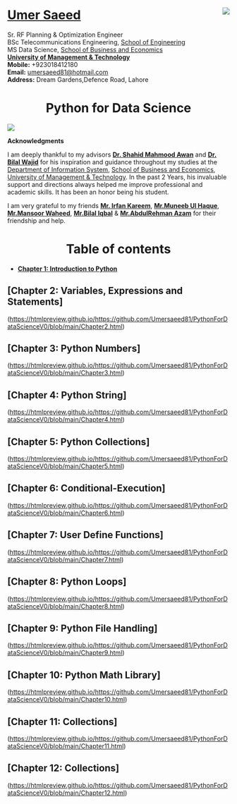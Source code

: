 #  [Umer Saeed](https://www.linkedin.com/in/engumersaeed/)            <img src="https://www.umt.edu.pk/style/images/umt-logo.jpg" align="right"/>
Sr. RF Planning & Optimization Engineer<br>
BSc Telecommunications Engineering, [School of Engineering](https://sen.umt.edu.pk/)<br>
MS Data Science, [School of Business and Economics](sbe.umt.edu.pk)<br>
**[University of Management & Technology](www.umt.edu.pk)**<br>
**Mobile:**     +923018412180<br>
**Email:**  umersaeed81@hotmail.com<br>
**Address:** Dream Gardens,Defence Road, Lahore<br>
<h1 align="center">Python for Data Science</h1>
 <img src="https://www.python.org/static/img/python-logo.png" align="center"/>
 
 **Acknowledgments**

I am deeply thankful to my advisors [**Dr. Shahid Mahmood Awan**](https://uk.linkedin.com/in/shahidmawan) and [**Dr. Bilal Wajid**](https://www.linkedin.com/in/dr-bilal-wajid-98949276/) for his inspiration and guidance throughout my studies at the [Department of Information System](https://sbe.umt.edu.pk/iss1/home.aspx), [School of Business and Economics](sbe.umt.edu.pk), [University of Management & Technology](www.umt.edu.pk). In the past 2 Years, his invaluable support and directions always helped me improve professional and academic skills. It has been an honor being his student.

I am very grateful to my friends [**Mr. Irfan Kareem**](https://www.linkedin.com/in/irfan-kareem-a89ba021/), [**Mr.Muneeb Ul Haque**](https://www.linkedin.com/in/muneeb-ul-haque-86551728/), [**Mr.Mansoor Waheed**](https://www.linkedin.com/in/mansoor-waheed-26925021/), [**Mr.Bilal Iqbal**](https://www.linkedin.com/in/bilal-iqbal-5354a324/) & [**Mr.AbdulRehman Azam**](https://www.linkedin.com/in/areh-azam/) for their friendship and help.

# <h1 align="center"> Table of contents

- [**Chapter 1: Introduction to Python**](https://htmlpreview.github.io/?https://github.com/Umersaeed81/PythonForDataScienceV0/blob/main/Chapter1.html)


## [Chapter 2: Variables, Expressions and Statements]
(https://htmlpreview.github.io/https://github.com/Umersaeed81/PythonForDataScienceV0/blob/main/Chapter2.html)
## [Chapter 3:  Python Numbers]
(https://htmlpreview.github.io/https://github.com/Umersaeed81/PythonForDataScienceV0/blob/main/Chapter3.html)
## [Chapter 4:  Python String]
(https://htmlpreview.github.io/https://github.com/Umersaeed81/PythonForDataScienceV0/blob/main/Chapter4.html)
## [Chapter 5:  Python Collections]
(https://htmlpreview.github.io/https://github.com/Umersaeed81/PythonForDataScienceV0/blob/main/Chapter5.html)
## [Chapter 6:  Conditional-Execution]
(https://htmlpreview.github.io/https://github.com/Umersaeed81/PythonForDataScienceV0/blob/main/Chapter6.html)
## [Chapter 7:  User Define Functions]
(https://htmlpreview.github.io/https://github.com/Umersaeed81/PythonForDataScienceV0/blob/main/Chapter7.html)
## [Chapter 8:  Python Loops]
(https://htmlpreview.github.io/https://github.com/Umersaeed81/PythonForDataScienceV0/blob/main/Chapter8.html)
## [Chapter 9:  Python File Handling]
(https://htmlpreview.github.io/https://github.com/Umersaeed81/PythonForDataScienceV0/blob/main/Chapter9.html)
## [Chapter 10: Python Math Library]
(https://htmlpreview.github.io/https://github.com/Umersaeed81/PythonForDataScienceV0/blob/main/Chapter10.html)
## [Chapter 11: Collections]
(https://htmlpreview.github.io/https://github.com/Umersaeed81/PythonForDataScienceV0/blob/main/Chapter11.html)
## [Chapter 12: Collections]
(https://htmlpreview.github.io/https://github.com/Umersaeed81/PythonForDataScienceV0/blob/main/Chapter12.html)
